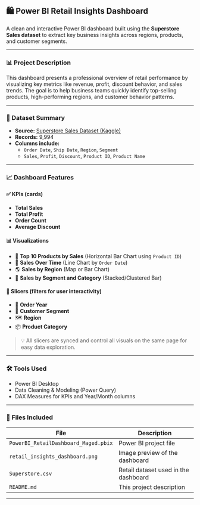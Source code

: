 ## 🛍️ Power BI Retail Insights Dashboard

A clean and interactive Power BI dashboard built using the **Superstore Sales dataset** to extract key business insights across regions, products, and customer segments.

---

### 📊 Project Description

This dashboard presents a professional overview of retail performance by visualizing key metrics like revenue, profit, discount behavior, and sales trends. The goal is to help business teams quickly identify top-selling products, high-performing regions, and customer behavior patterns.

---

### 🧾 Dataset Summary

* **Source:** [Superstore Sales Dataset (Kaggle)]()
* **Records:** 9,994
* **Columns include:**
  * `Order Date`, `Ship Date`, `Region`, `Segment`
  * `Sales`, `Profit`, `Discount`, `Product ID`, `Product Name`

---

### 📈 Dashboard Features

#### ✅ KPIs (cards)

* **Total Sales**
* **Total Profit**
* **Order Count**
* **Average Discount**

#### 📊 Visualizations

* 📍 **Top 10 Products by Sales** (Horizontal Bar Chart using `Product ID`)
* 📅 **Sales Over Time** (Line Chart by `Order Date`)
* 🌎 **Sales by Region** (Map or Bar Chart)
* 🎯 **Sales by Segment and Category** (Stacked/Clustered Bar)

#### 🔄 Slicers (filters for user interactivity)

* 📆 **Order Year**
* 🧍 **Customer Segment**
* 🗺️ **Region**
* 📦 **Product Category**

> 💡 All slicers are synced and control all visuals on the same page for easy data exploration.

---

### 🛠️ Tools Used

* Power BI Desktop
* Data Cleaning & Modeling (Power Query)
* DAX Measures for KPIs and Year/Month columns

---

### 📁 Files Included

| File                                   | Description                          |
| -------------------------------------- | ------------------------------------ |
| `PowerBI_RetailDashboard_Maged.pbix` | Power BI project file                |
| `retail_insights_dashboard.png`      | Image preview of the dashboard       |
| `Superstore.csv`                     | Retail dataset used in the dashboard |
| `README.md`                          | This project description             |

---

